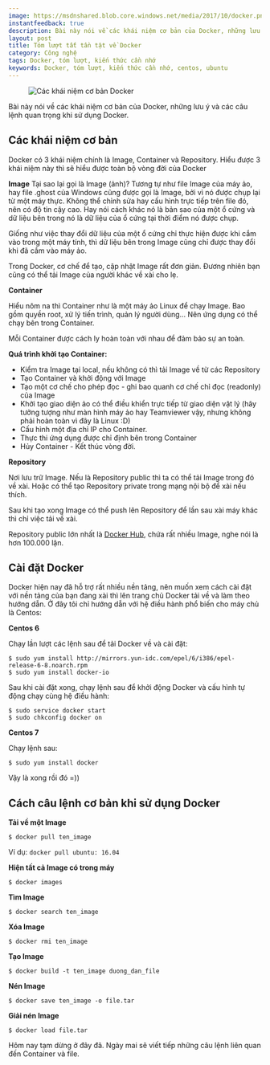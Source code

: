 ```yaml
---
image: https://msdnshared.blob.core.windows.net/media/2017/10/docker.png
instantfeedback: true
description: Bài này nói về các khái niệm cơ bản của Docker, những lưu ý và các câu lệnh quan trọng khi sử dụng Docker.
layout: post
title: Tóm lượt tất tần tật về Docker
category: Công nghệ
tags: Docker, tóm lượt, kiến thức cần nhớ
keywords: Docker, tóm lượt, kiến thức cần nhớ, centos, ubuntu
---
```


<figure><img src="https://msdnshared.blob.core.windows.net/media/2017/10/docker.png" alt="Các khái niệm cơ bản Docker" title="Các khái niệm cơ bản Docker"></figure>

Bài này nói về các khái niệm cơ bản của Docker, những lưu ý và các câu lệnh quan trọng khi sử dụng Docker.

## Các khái niệm cơ bản

Docker có 3 khái niệm chính là Image, Container và Repository. Hiểu được 3 khái niệm này thì sẽ hiểu được toàn bộ vòng đời của Docker

**Image**
Tại sao lại gọi là Image (ảnh)? Tương tự như file Image của máy ảo, hay file .ghost của Windows cũng được gọi là Image, bởi vì nó được chụp lại từ một máy thực. Không thể chỉnh sửa hay cấu hình trực tiếp trên file đó, nên có độ tin cậy cao. Hay nói cách khác nó là bản sao của một ổ cứng và dữ liệu bên trong nó là dữ liệu của ổ cứng tại thời điểm nó được chụp.

Giống như việc thay đổi dữ liệu của một ổ cứng chỉ thực hiện được khi cắm vào trong một máy tính, thì dữ liệu bên trong Image cũng chỉ được thay đổi khi đã cắm vào máy ảo.

Trong Docker, cơ chế để tạo, cập nhật Image rất đơn giản. Đương nhiên bạn cũng có thể tải Image của người khác về xài cho lẹ.

**Container**

Hiểu nôm na thì Container như là một máy ảo Linux để chạy Image. Bao gồm quyền root, xử lý tiến trình, quản lý người dùng... Nên ứng dụng có thể chạy bên trong Container. 

Mỗi Container được cách ly hoàn toàn với nhau để đảm bảo sự an toàn.

**Quá trình khởi tạo Container:**
- Kiểm tra Image tại local, nếu không có thì tải Image về từ các Repository
- Tạo Container và khởi động với Image
- Tạo một cơ chế cho phép đọc - ghi bao quanh cơ chế chỉ đọc (readonly) của Image
- Khởi tạo giao diện ảo có thể điều khiển trực tiếp từ giao diện vật lý (hãy tưởng tượng như màn hình máy ảo hay Teamviewer vậy, nhưng không phải hoàn toàn vì đây là Linux :D)
- Cấu hình một địa chỉ IP cho Container.
- Thực thi ứng dụng được chỉ định bên trong Container
- Hủy Container - Kết thúc vòng đời.

**Repository**

Nơi lưu trữ Image. Nếu là Repository public thì ta có thể tải Image trong đó về xài. Hoặc có thể tạo Repository private trong mạng nội bộ để xài nếu thích. 

Sau khi tạo xong Image có thể push lên Repository để lần sau xài máy khác thì chỉ việc tải về xài.

Repository public lớn nhất là [Docker Hub](https://hub.docker.com/), chứa rất nhiều Image, nghe nói là hơn 100.000 lận.

## Cài đặt Docker

Docker hiện nay đã hỗ trợ rất nhiều nền tảng, nên muốn xem cách cài đặt với nền tảng của bạn đang xài thì lên trang chủ Docker tải về và làm theo hướng dẫn. Ở đây tôi chỉ hướng dẫn với hệ điều hành phổ biến cho máy chủ là Centos:

**Centos 6**

Chạy lần lượt các lệnh sau để tải Docker về và cài đặt:

```
$ sudo yum install http://mirrors.yun-idc.com/epel/6/i386/epel-release-6-8.noarch.rpm
$ sudo yum install docker-io
```

Sau khi cài đặt xong, chạy lệnh sau để khởi động Docker và cấu hình tự động chạy cùng hệ điều hành:

```
$ sudo service docker start
$ sudo chkconfig docker on
```

**Centos 7**

Chạy lệnh sau:

```
$ sudo yum install docker
```

Vậy là xong rồi đó =))

## Cách câu lệnh cơ bản khi sử dụng Docker

**Tải về một Image**
```
$ docker pull ten_image
```

Ví dụ: ```docker pull ubuntu: 16.04```

**Hiện tất cả Image có trong máy**
```
$ docker images
```

**Tìm Image**
```
$ docker search ten_image
```

**Xóa Image**
```
$ docker rmi ten_image
```

**Tạo Image**
```
$ docker build -t ten_image duong_dan_file
```

**Nén Image**
```
$ docker save ten_image -o file.tar
```

**Giải nén Image**
```
$ docker load file.tar
```


Hôm nay tạm dừng ở đây đã. Ngày mai sẽ viết tiếp những câu lệnh liên quan đến Container và file.